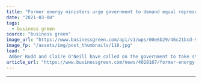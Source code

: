 ```yaml
---
title: "Former energy ministers urge government to demand equal representation on COP26 negotiating teams"
date: "2021-03-08"
tags: 
  - business green
source: "business green"
image_url: "https://www.businessgreen.com/api/v1/wps/00e6b29/46c21bcd-9560-4a0d-991c-c2cdcfcd58f4/11/Glasgow-CreditMarioGuti-185x114.jpg"
image_fp: "/assets/img/post_thumbnails/118.jpg"
lead: "
 Amber Rudd and Claire O'Neill have called on the government to take steps boost the number of women participating in the crucial COP26 Climate Summit in Glasgow this year ..."
article_url: "https://www.businessgreen.com/news/4028167/former-energy-ministers-urge-government-demand-equal-representation-cop26-negotiating-teams"
---
```


---
